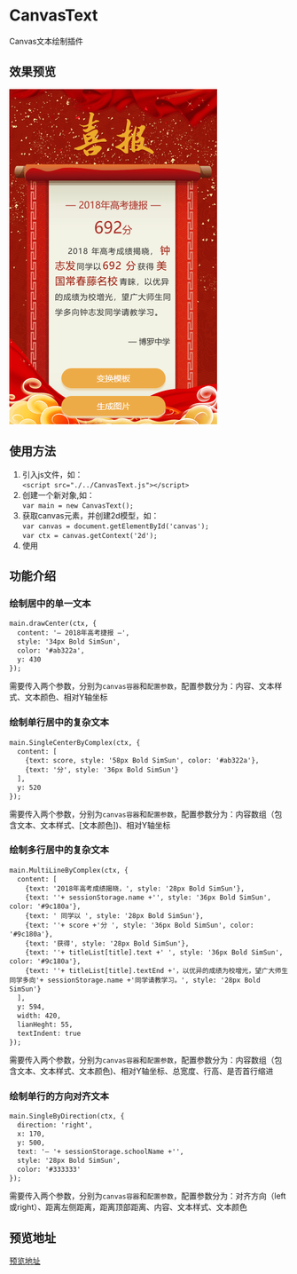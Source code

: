 # CanvasText
Canvas文本绘制插件
## 效果预览
![效果图](./domo/domo.png)
## 使用方法
1. 引入js文件，如：  
``<script src="./../CanvasText.js"></script>``
2. 创建一个新对象,如：  
``var main = new CanvasText();``
3. 获取canvas元素，并创建2d模型，如：  
``var canvas = document.getElementById('canvas');``  
``var ctx = canvas.getContext('2d');``
4. 使用
## 功能介绍
### 绘制居中的单一文本  
```
main.drawCenter(ctx, {
  content: '— 2018年高考捷报 —',
  style: '34px Bold SimSun',
  color: '#ab322a',
  y: 430
});
```  
需要传入两个参数，分别为`canvas容器`和`配置参数`，配置参数分为：内容、文本样式、文本颜色、相对Y轴坐标
### 绘制单行居中的复杂文本
```
main.SingleCenterByComplex(ctx, {
  content: [
    {text: score, style: '58px Bold SimSun', color: '#ab322a'},
    {text: '分', style: '36px Bold SimSun'}
  ],
  y: 520
});
```
需要传入两个参数，分别为`canvas容器`和`配置参数`，配置参数分为：内容数组（包含文本、文本样式、[文本颜色])、相对Y轴坐标
### 绘制多行居中的复杂文本
```
main.MultiLineByComplex(ctx, {
  content: [
    {text: '2018年高考成绩揭晓，', style: '28px Bold SimSun'},
    {text: ''+ sessionStorage.name +'', style: '36px Bold SimSun', color: '#9c180a'},
    {text: ' 同学以 ', style: '28px Bold SimSun'},
    {text: ''+ score +'分 ', style: '36px Bold SimSun', color: '#9c180a'},
    {text: '获得', style: '28px Bold SimSun'},
    {text: ''+ titleList[title].text +' ', style: '36px Bold SimSun', color: '#9c180a'},
    {text: ''+ titleList[title].textEnd +'，以优异的成绩为校增光，望广大师生同学多向'+ sessionStorage.name +'同学请教学习。', style: '28px Bold SimSun'}
  ],
  y: 594,
  width: 420,
  lianHeght: 55,
  textIndent: true
});
```
需要传入两个参数，分别为`canvas容器`和`配置参数`，配置参数分为：内容数组（包含文本、文本样式、文本颜色)、相对Y轴坐标、总宽度、行高、是否首行缩进
### 绘制单行的方向对齐文本
```
main.SingleByDirection(ctx, {
  direction: 'right',
  x: 170,
  y: 500,
  text: '— '+ sessionStorage.schoolName +'',
  style: '28px Bold SimSun',
  color: '#333333'
});
```
需要传入两个参数，分别为`canvas容器`和`配置参数`，配置参数分为：对齐方向（left或right）、距离左侧距离，距离顶部距离、内容、文本样式、文本颜色
## 预览地址
[预览地址](https://zhongzhifa.github.io/CanvasText/)
